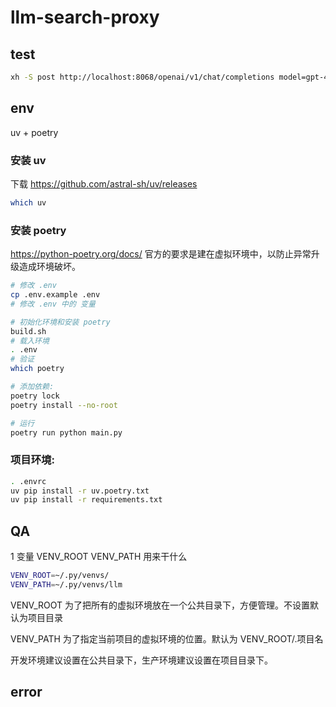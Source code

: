 # llm-search-proxy

## test

```bash
xh -S post http://localhost:8068/openai/v1/chat/completions model=gpt-4o messages:='[{"role": "user", "content": "@search 怎么理解llm"}]'
```

## env

uv + poetry

### 安装 uv

下载 https://github.com/astral-sh/uv/releases

```bash
which uv
```

### 安装 poetry

https://python-poetry.org/docs/ 官方的要求是建在虚拟环境中，以防止异常升级造成环境破坏。

```bash
# 修改 .env
cp .env.example .env
# 修改 .env 中的 变量

# 初始化环境和安装 poetry
build.sh
# 载入环境
. .env
# 验证
which poetry

# 添加依赖:
poetry lock
poetry install --no-root

# 运行
poetry run python main.py
```

### 项目环境:
```bash
. .envrc
uv pip install -r uv.poetry.txt
uv pip install -r requirements.txt
```


## QA

1 变量 VENV_ROOT VENV_PATH 用来干什么

```bash
VENV_ROOT=~/.py/venvs/
VENV_PATH=~/.py/venvs/llm
```
VENV_ROOT 为了把所有的虚拟环境放在一个公共目录下，方便管理。不设置默认为项目目录

VENV_PATH 为了指定当前项目的虚拟环境的位置。默认为 VENV_ROOT/.项目名

开发环境建议设置在公共目录下，生产环境建议设置在项目目录下。


## error 
